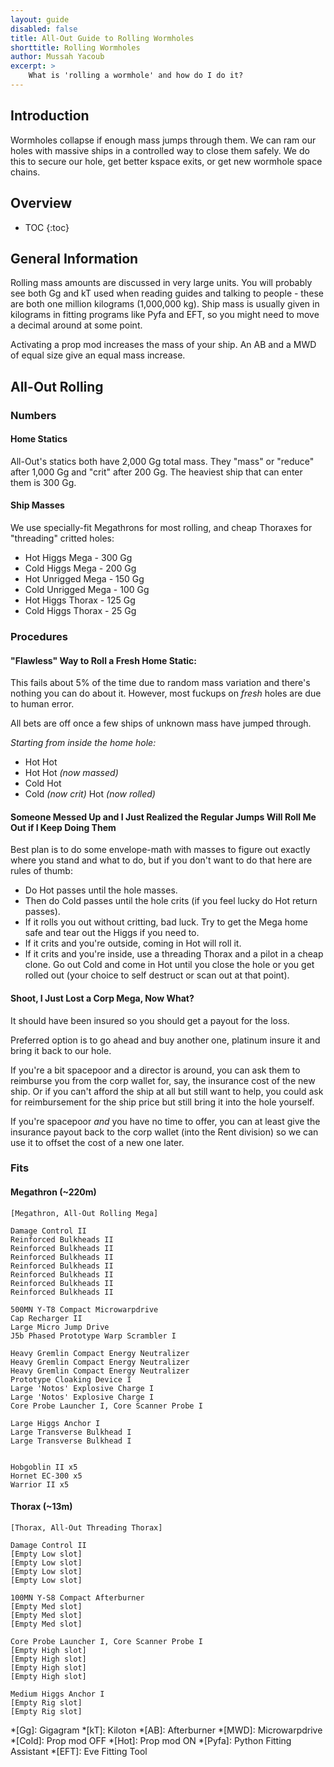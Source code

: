 ```yaml
---
layout: guide
disabled: false
title: All-Out Guide to Rolling Wormholes
shorttitle: Rolling Wormholes
author: Mussah Yacoub
excerpt: >
    What is 'rolling a wormhole' and how do I do it?
---
```

## Introduction

Wormholes collapse if enough mass jumps through them.  We can ram our holes with massive ships in a controlled way to close them safely.  We do this to secure our hole, get better kspace exits, or get new wormhole space chains.

## Overview

* TOC
{:toc}

## General Information

Rolling mass amounts are  discussed in very large units. You will probably see both Gg and kT used when reading guides and talking to people - these are both one million kilograms (1,000,000 kg).  Ship mass is usually given in kilograms in fitting programs like Pyfa and EFT, so you might need to move a decimal around at some point.

Activating a prop mod increases the mass of your ship.  An AB and a MWD of equal size give an equal mass increase.

## All-Out Rolling

### Numbers

#### Home Statics

All-Out's statics both have 2,000 Gg total mass. They "mass" or "reduce" after 1,000 Gg and "crit" after 200 Gg.  The heaviest ship that can enter them is 300 Gg.

#### Ship Masses
We use specially-fit Megathrons for most rolling, and cheap Thoraxes for "threading" critted holes:

- Hot Higgs Mega - 300 Gg
- Cold Higgs Mega - 200 Gg
- Hot Unrigged Mega - 150 Gg
- Cold Unrigged Mega - 100 Gg
- Hot Higgs Thorax - 125 Gg
- Cold Higgs Thorax - 25 Gg

### Procedures

#### "Flawless" Way to Roll a Fresh Home Static:

This fails about 5% of the time due to random mass variation and there's nothing you can do about it.  However, most fuckups on *fresh* holes are due to human error.

All bets are off once a few ships of unknown mass have jumped through.

*Starting from inside the home hole:*

- Hot Hot
- Hot Hot *(now massed)*
- Cold Hot
- Cold *(now crit)* Hot *(now rolled)*

#### Someone Messed Up and I Just Realized the Regular Jumps Will Roll Me Out if I Keep Doing Them

Best plan is to do some envelope-math with masses to figure out exactly where you stand and what to do, but if you don't want to do that here are rules of thumb:

- Do Hot passes until the hole masses.
- Then do Cold passes until the hole crits (if you feel lucky do Hot return passes).
- If it rolls you out without critting, bad luck. Try to get the Mega home safe and tear out the Higgs if you need to.
- If it crits and you're outside, coming in Hot will roll it.
- If it crits and you're inside, use a threading Thorax and a pilot in a cheap clone. Go out Cold and come in Hot until you close the hole or you get rolled out (your choice to self destruct or scan out at that point).

#### Shoot, I Just Lost a Corp Mega, Now What?

It should have been insured so you should get a payout for the loss.

Preferred option is to go ahead and buy another one, platinum insure it and bring it back to our hole.

If you're a bit spacepoor and a director is around, you can ask them to reimburse you from the corp wallet for, say, the insurance cost of the new ship.  Or if you can't afford the ship at all but still want to help, you could ask for reimbursement for the ship price but still bring it into the hole yourself.

If you're spacepoor *and* you have no time to offer, you can at least give the insurance payout back to the corp wallet (into the Rent division) so we can use it to offset the cost of a new one later.

### Fits

#### Megathron (~220m)

~~~
[Megathron, All-Out Rolling Mega]

Damage Control II
Reinforced Bulkheads II
Reinforced Bulkheads II
Reinforced Bulkheads II
Reinforced Bulkheads II
Reinforced Bulkheads II
Reinforced Bulkheads II
Reinforced Bulkheads II

500MN Y-T8 Compact Microwarpdrive
Cap Recharger II
Large Micro Jump Drive
J5b Phased Prototype Warp Scrambler I

Heavy Gremlin Compact Energy Neutralizer
Heavy Gremlin Compact Energy Neutralizer
Heavy Gremlin Compact Energy Neutralizer
Prototype Cloaking Device I
Large 'Notos' Explosive Charge I
Large 'Notos' Explosive Charge I
Core Probe Launcher I, Core Scanner Probe I

Large Higgs Anchor I
Large Transverse Bulkhead I
Large Transverse Bulkhead I


Hobgoblin II x5
Hornet EC-300 x5
Warrior II x5
~~~

#### Thorax (~13m)

~~~
[Thorax, All-Out Threading Thorax]

Damage Control II
[Empty Low slot]
[Empty Low slot]
[Empty Low slot]
[Empty Low slot]

100MN Y-S8 Compact Afterburner
[Empty Med slot]
[Empty Med slot]
[Empty Med slot]

Core Probe Launcher I, Core Scanner Probe I
[Empty High slot]
[Empty High slot]
[Empty High slot]
[Empty High slot]

Medium Higgs Anchor I
[Empty Rig slot]
[Empty Rig slot]
~~~

*[Gg]: Gigagram
*[kT]: Kiloton
*[AB]: Afterburner
*[MWD]: Microwarpdrive
*[Cold]: Prop mod OFF
*[Hot]: Prop mod ON
*[Pyfa]: Python Fitting Assistant
*[EFT]: Eve Fitting Tool

